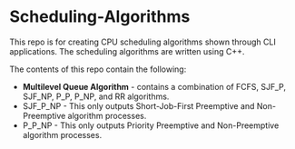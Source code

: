 # Scheduling-Algorithms
This repo is for creating CPU scheduling algorithms shown through CLI applications. The scheduling algorithms are written using C++.

The contents of this repo contain the following:
 * <b>Multilevel Queue Algorithm</b> - contains a combination of FCFS, SJF_P, SJF_NP, P_P, P_NP, and RR algorithms.
 * SJF_P_NP - This only outputs Short-Job-First Preemptive and Non-Preemptive algorithm processes.
 * P_P_NP - This only outputs Priority Preemptive and Non-Preemptive algorithm processes.
